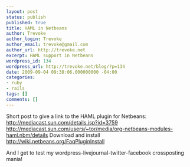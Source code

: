```yaml
---
layout: post
status: publish
published: true
title: HAML in Netbeans
author: Trevoke
author_login: Trevoke
author_email: trevoke@gmail.com
author_url: http://trevoke.net
excerpt: HAML support in Netbeans
wordpress_id: 134
wordpress_url: http://trevoke.net/blog/?p=134
date: 2009-09-04 09:38:06.000000000 -04:00
categories:
- ruby
- rails
tags: []
comments: []
---
```

Short post to give a link to the HAML plugin for Netbeans:
http://mediacast.sun.com/details.jsp?id=3759
http://mediacast.sun.com/users/~tor/media/org-netbeans-modules-haml.nbm/details
Download and install 
http://wiki.netbeans.org/FaqPluginInstall

And I get to test my wordpress-livejournal-twitter-facebook crossposting mania!
